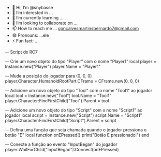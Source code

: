 - 👋 Hi, I’m @snybasse
- 👀 I’m interested in ...
- 🌱 I’m currently learning ...
- 💞️ I’m looking to collaborate on ...
- 📫 How to reach me ... goncalvesmartinsbernardo7@gmail.com
- 😄 Pronouns: ...ele
- ⚡ Fun fact: ...

<!---
snybasse/snybasse is a ✨ special ✨ repository because its `README.md` (this file) appears on your GitHub profile.
You can click the Preview link to take a look at your changes.
--->







-- Script do RC7

-- Crie um novo objeto do tipo "Player" com o nome "Player1"
local player = Instance.new("Player")
player.Name = "Player1"

-- Mude a posição do jogador para (0, 0, 0)
player.Character.HumanoidRootPart.CFrame = CFrame.new(0, 0, 0)

-- Adicione um novo objeto do tipo "Tool" com o nome "Tool1" ao jogador
local tool = Instance.new("Tool")
tool.Name = "Tool1"
player.Character:FindFirstChild("Tool").Parent = tool

-- Adicione um novo objeto do tipo "Script" com o nome "Script1" ao jogador
local script = Instance.new("Script")
script.Name = "Script1"
player.Character:FindFirstChild("Script").Parent = script

-- Defina uma função que seja chamada quando o jogador pressiona o botão "E"
local function onEPressed()
    print("Botão E pressionado!")
end

-- Conecte a função ao evento "InputBegan" do jogador
player:WaitForChild("InputBegan"):Connect(onEPressed)
